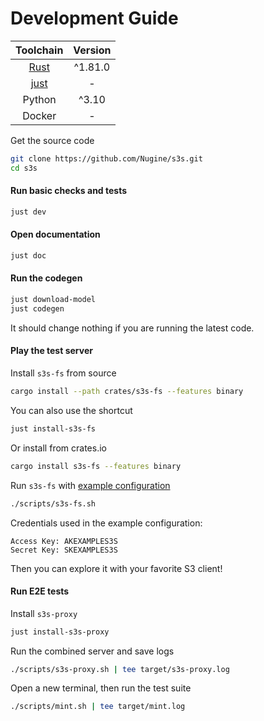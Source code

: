 # Development Guide

|               Toolchain               | Version |
| :-----------------------------------: | :-----: |
|      [Rust](https://rustup.rs/)       | ^1.81.0 |
| [just](https://github.com/casey/just) |    -    |
|                Python                 |  ^3.10  |
|                Docker                 |    -    |

Get the source code

```bash
git clone https://github.com/Nugine/s3s.git
cd s3s
```

#### Run basic checks and tests

```bash
just dev
```

#### Open documentation

```bash
just doc
```

#### Run the codegen

```bash
just download-model
just codegen
```

It should change nothing if you are running the latest code.

#### Play the test server

Install `s3s-fs` from source

```bash
cargo install --path crates/s3s-fs --features binary
```

You can also use the shortcut

```bash
just install-s3s-fs
```

Or install from crates.io

```bash
cargo install s3s-fs --features binary
```

Run `s3s-fs` with [example configuration](./scripts/s3s-fs.sh)

```bash
./scripts/s3s-fs.sh
```

Credentials used in the example configuration:

```
Access Key: AKEXAMPLES3S
Secret Key: SKEXAMPLES3S
```

Then you can explore it with your favorite S3 client!

#### Run E2E tests

Install `s3s-proxy`

```bash
just install-s3s-proxy
```

Run the combined server and save logs

```bash
./scripts/s3s-proxy.sh | tee target/s3s-proxy.log
```

Open a new terminal, then run the test suite

```bash
./scripts/mint.sh | tee target/mint.log
```
